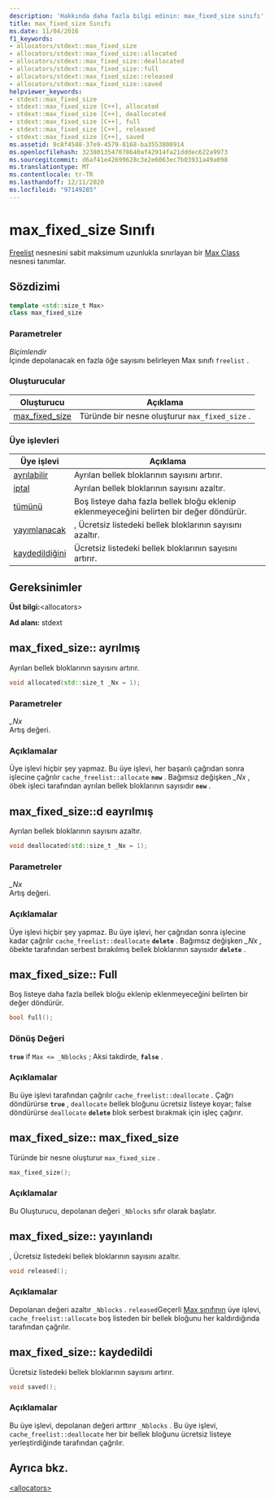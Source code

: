 ```yaml
---
description: 'Hakkında daha fazla bilgi edinin: max_fixed_size sınıfı'
title: max_fixed_size Sınıfı
ms.date: 11/04/2016
f1_keywords:
- allocators/stdext::max_fixed_size
- allocators/stdext::max_fixed_size::allocated
- allocators/stdext::max_fixed_size::deallocated
- allocators/stdext::max_fixed_size::full
- allocators/stdext::max_fixed_size::released
- allocators/stdext::max_fixed_size::saved
helpviewer_keywords:
- stdext::max_fixed_size
- stdext::max_fixed_size [C++], allocated
- stdext::max_fixed_size [C++], deallocated
- stdext::max_fixed_size [C++], full
- stdext::max_fixed_size [C++], released
- stdext::max_fixed_size [C++], saved
ms.assetid: 8c8f4588-37e9-4579-8168-ba3553800914
ms.openlocfilehash: 3238013547078640af42914fa21dddec622a9973
ms.sourcegitcommit: d6af41e42699628c3e2e6063ec7b03931a49a098
ms.translationtype: MT
ms.contentlocale: tr-TR
ms.lasthandoff: 12/11/2020
ms.locfileid: "97149285"
---
```

# <a name="max_fixed_size-class"></a>max_fixed_size Sınıfı

[Freelist](../standard-library/freelist-class.md) nesnesini sabit maksimum uzunlukla sınırlayan bir [Max Class](../standard-library/allocators-header.md) nesnesi tanımlar.

## <a name="syntax"></a>Sözdizimi

```cpp
template <std::size_t Max>
class max_fixed_size
```

### <a name="parameters"></a>Parametreler

*Biçimlendir*\
İçinde depolanacak en fazla öğe sayısını belirleyen Max sınıfı `freelist` .

### <a name="constructors"></a>Oluşturucular

|Oluşturucu|Açıklama|
|-|-|
|[max_fixed_size](#max_fixed_size)|Türünde bir nesne oluşturur `max_fixed_size` .|

### <a name="member-functions"></a>Üye işlevleri

|Üye işlevi|Açıklama|
|-|-|
|[ayrılabilir](#allocated)|Ayrılan bellek bloklarının sayısını artırır.|
|[iptal](#deallocated)|Ayrılan bellek bloklarının sayısını azaltır.|
|[tümünü](#full)|Boş listeye daha fazla bellek bloğu eklenip eklenmeyeceğini belirten bir değer döndürür.|
|[yayımlanacak](#released)|, Ücretsiz listedeki bellek bloklarının sayısını azaltır.|
|[kaydedildiğini](#saved)|Ücretsiz listedeki bellek bloklarının sayısını artırır.|

## <a name="requirements"></a>Gereksinimler

**Üst bilgi:**\<allocators>

**Ad alanı:** stdext

## <a name="max_fixed_sizeallocated"></a><a name="allocated"></a> max_fixed_size:: ayrılmış

Ayrılan bellek bloklarının sayısını artırır.

```cpp
void allocated(std::size_t _Nx = 1);
```

### <a name="parameters"></a>Parametreler

*_Nx*\
Artış değeri.

### <a name="remarks"></a>Açıklamalar

Üye işlevi hiçbir şey yapmaz. Bu üye işlevi, her başarılı çağrıdan sonra işlecine çağrılır `cache_freelist::allocate` **`new`** . Bağımsız değişken *_Nx* , öbek işleci tarafından ayrılan bellek bloklarının sayısıdır **`new`** .

## <a name="max_fixed_sizedeallocated"></a><a name="deallocated"></a> max_fixed_size::d eayrılmış

Ayrılan bellek bloklarının sayısını azaltır.

```cpp
void deallocated(std::size_t _Nx = 1);
```

### <a name="parameters"></a>Parametreler

*_Nx*\
Artış değeri.

### <a name="remarks"></a>Açıklamalar

Üye işlevi hiçbir şey yapmaz. Bu üye işlevi, her çağrıdan sonra işlecine kadar çağrılır `cache_freelist::deallocate` **`delete`** . Bağımsız değişken *_Nx* , öbekte tarafından serbest bırakılmış bellek bloklarının sayısıdır **`delete`** .

## <a name="max_fixed_sizefull"></a><a name="full"></a> max_fixed_size:: Full

Boş listeye daha fazla bellek bloğu eklenip eklenmeyeceğini belirten bir değer döndürür.

```cpp
bool full();
```

### <a name="return-value"></a>Dönüş Değeri

**`true`** if `Max <= _Nblocks` ; Aksi takdirde, **`false`** .

### <a name="remarks"></a>Açıklamalar

Bu üye işlevi tarafından çağrılır `cache_freelist::deallocate` . Çağrı döndürürse **`true`** , `deallocate` bellek bloğunu ücretsiz listeye koyar; false döndürürse `deallocate` **`delete`** blok serbest bırakmak için işleç çağırır.

## <a name="max_fixed_sizemax_fixed_size"></a><a name="max_fixed_size"></a> max_fixed_size:: max_fixed_size

Türünde bir nesne oluşturur `max_fixed_size` .

```cpp
max_fixed_size();
```

### <a name="remarks"></a>Açıklamalar

Bu Oluşturucu, depolanan değeri `_Nblocks` sıfır olarak başlatır.

## <a name="max_fixed_sizereleased"></a><a name="released"></a> max_fixed_size:: yayınlandı

, Ücretsiz listedeki bellek bloklarının sayısını azaltır.

```cpp
void released();
```

### <a name="remarks"></a>Açıklamalar

Depolanan değeri azaltır `_Nblocks` . `released`Geçerli [Max sınıfının](../standard-library/allocators-header.md) üye işlevi, `cache_freelist::allocate` boş listeden bir bellek bloğunu her kaldırdığında tarafından çağrılır.

## <a name="max_fixed_sizesaved"></a><a name="saved"></a> max_fixed_size:: kaydedildi

Ücretsiz listedeki bellek bloklarının sayısını artırır.

```cpp
void saved();
```

### <a name="remarks"></a>Açıklamalar

Bu üye işlevi, depolanan değeri arttırır `_Nblocks` . Bu üye işlevi, `cache_freelist::deallocate` her bir bellek bloğunu ücretsiz listeye yerleştirdiğinde tarafından çağrılır.

## <a name="see-also"></a>Ayrıca bkz.

[\<allocators>](../standard-library/allocators-header.md)

